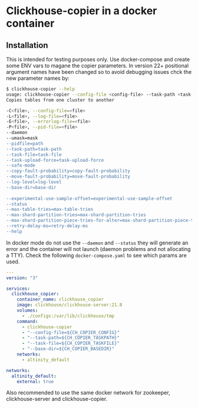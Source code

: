 # Clickhouse-copier in a docker container

## Installation

This is intended for testing purposes only.
Use docker-compose and create some ENV vars to magane the copier parameters.  In version 22+ positional argument names have been changed so to avoid debugging issues chck the new parameter names by:

```bash
$ clickhouse-copier --help
usage: clickhouse-copier --config-file <config-file> --task-path <task-path>
Copies tables from one cluster to another

-C<file>, --config-file=<file>                                                         load configuration from a given file
-L<file>, --log-file=<file>                                                            use given log file
-E<file>, --errorlog-file=<file>                                                       use given log file for errors only
-P<file>, --pid-file=<file>                                                            use given pidfile
--daemon                                                                               Run application as a daemon.
--umask=mask                                                                           Set the daemon's umask (octal, e.g. 027).
--pidfile=path                                                                         Write the process ID of the application to given file.
--task-path=task-path                                                                  path to task in ZooKeeper
--task-file=task-file                                                                  path to task file for uploading in ZooKeeper to task-path
--task-upload-force=task-upload-force                                                  Force upload task-file even node already exists
--safe-mode                                                                            disables ALTER DROP PARTITION in case of errors
--copy-fault-probability=copy-fault-probability                                        the copying fails with specified probability (used to test partition state recovering)
--move-fault-probability=move-fault-probability                                        the moving fails with specified probability (used to test partition state recovering)
--log-level=log-level                                                                  sets log level
--base-dir=base-dir                                                                    base directory for copiers, consecutive copier launches will populate
                                                                                       /base-dir/launch_id/* directories
--experimental-use-sample-offset=experimental-use-sample-offset                        Use SAMPLE OFFSET query instead of cityHash64(PRIMARY KEY) % n == k
--status                                                                               Get for status for current execution
--max-table-tries=max-table-tries                                                      Number of tries for the copy table task
--max-shard-partition-tries=max-shard-partition-tries                                  Number of tries for the copy one partition task
--max-shard-partition-piece-tries-for-alter=max-shard-partition-piece-tries-for-alter  Number of tries for final ALTER ATTACH to destination table
--retry-delay-ms=retry-delay-ms                                                        Delay between task retries
--help
```

In docker mode do not use the ```--daemon```  and ```--status``` they will generate an error and the container will not launch (daemon problems and not allocating a TTY).
Check the following ```docker-compose.yaml```
to see which params are used.

```yaml
---
version: "3"

services:
  clickhouse_copier:
    container_name: clickhouse_copier
    image: clickhouse/clickhouse-server:21.8
    volumes:
      - ./configs:/var/lib/clickhouse/tmp
    command:
      - clickhouse-copier
      - "--config-file=${CH_COPIER_CONFIG}"
      - "--task-path=${CH_COPIER_TASKPATH}"
      - "--task-file=${CH_COPIER_TASKFILE}"
      - "--base-dir=${CH_COPIER_BASEDIR}"
    networks:
      - altinity_default

networks:
  altinity_default:
    external: true
```

Also recommended to use the same docker network for zookeeper, clickhouse-server and clickhouse-copier.
